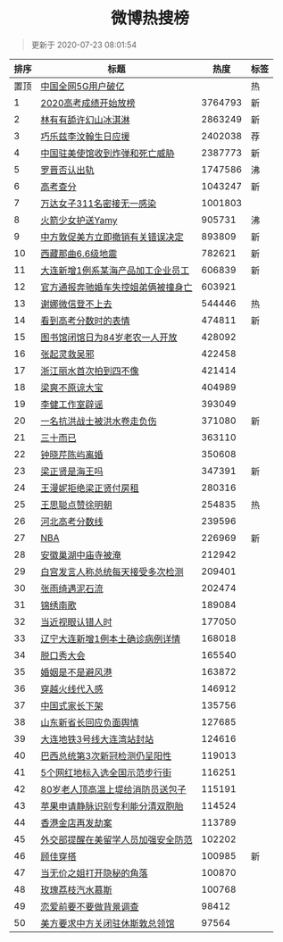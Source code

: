 <h1 align="center">微博热搜榜</h1>

> 更新于 2020-07-23 08:01:54

| 排序 | 标题                                                                                                                                                                                                                                        | 热度    | 标签 |
| ---- | ------------------------------------------------------------------------------------------------------------------------------------------------------------------------------------------------------------------------------------------- | ------- | ---- |
| 置顶 | [中国全网5G用户破亿](https://s.weibo.com/weibo?q=%23%E4%B8%AD%E5%9B%BD%E5%85%A8%E7%BD%915G%E7%94%A8%E6%88%B7%E7%A0%B4%E4%BA%BF%23&Refer=new_time)                                                                                           |         | 热   |
| 1    | [2020高考成绩开始放榜](https://s.weibo.com/weibo?q=%232020%E9%AB%98%E8%80%83%E6%88%90%E7%BB%A9%E5%BC%80%E5%A7%8B%E6%94%BE%E6%A6%9C%23&Refer=top)                                                                                            | 3764793 | 新   |
| 2    | [林有有舔许幻山冰淇淋](https://s.weibo.com/weibo?q=%23%E6%9E%97%E6%9C%89%E6%9C%89%E8%88%94%E8%AE%B8%E5%B9%BB%E5%B1%B1%E5%86%B0%E6%B7%87%E6%B7%8B%23&Refer=top)                                                                              | 2863249 | 新   |
| 3    | [巧乐兹李汶翰生日应援](https://s.weibo.comjavascript:void(0);)                                                                                                                                                                              | 2402038 | 荐   |
| 4    | [中国驻美使馆收到炸弹和死亡威胁](https://s.weibo.com/weibo?q=%E4%B8%AD%E5%9B%BD%E9%A9%BB%E7%BE%8E%E4%BD%BF%E9%A6%86%E6%94%B6%E5%88%B0%E7%82%B8%E5%BC%B9%E5%92%8C%E6%AD%BB%E4%BA%A1%E5%A8%81%E8%83%81&Refer=top)                             | 2387773 | 新   |
| 5    | [罗晋否认出轨](https://s.weibo.com/weibo?q=%23%E7%BD%97%E6%99%8B%E5%90%A6%E8%AE%A4%E5%87%BA%E8%BD%A8%23&Refer=top)                                                                                                                          | 1747586 | 沸   |
| 6    | [高考查分](https://s.weibo.com/weibo?q=%E9%AB%98%E8%80%83%E6%9F%A5%E5%88%86&Refer=top)                                                                                                                                                      | 1043247 | 新   |
| 7    | [万达女子311名密接无一感染](https://s.weibo.com/weibo?q=%23%E4%B8%87%E8%BE%BE%E5%A5%B3%E5%AD%90311%E5%90%8D%E5%AF%86%E6%8E%A5%E6%97%A0%E4%B8%80%E6%84%9F%E6%9F%93%23&Refer=top)                                                             | 1001803 |      |
| 8    | [火箭少女护送Yamy](https://s.weibo.com/weibo?q=%23%E7%81%AB%E7%AE%AD%E5%B0%91%E5%A5%B3%E6%8A%A4%E9%80%81Yamy%23&Refer=top)                                                                                                                  | 905731  | 沸   |
| 9    | [中方敦促美方立即撤销有关错误决定](https://s.weibo.com/weibo?q=%23%E4%B8%AD%E6%96%B9%E6%95%A6%E4%BF%83%E7%BE%8E%E6%96%B9%E7%AB%8B%E5%8D%B3%E6%92%A4%E9%94%80%E6%9C%89%E5%85%B3%E9%94%99%E8%AF%AF%E5%86%B3%E5%AE%9A%23&Refer=top)            | 893809  | 新   |
| 10   | [西藏那曲6.6级地震](https://s.weibo.com/weibo?q=%E8%A5%BF%E8%97%8F%E9%82%A3%E6%9B%B26.6%E7%BA%A7%E5%9C%B0%E9%9C%87&Refer=top)                                                                                                               | 782621  | 新   |
| 11   | [大连新增1例系某海产品加工企业员工](https://s.weibo.com/weibo?q=%E5%A4%A7%E8%BF%9E%E6%96%B0%E5%A2%9E1%E4%BE%8B%E7%B3%BB%E6%9F%90%E6%B5%B7%E4%BA%A7%E5%93%81%E5%8A%A0%E5%B7%A5%E4%BC%81%E4%B8%9A%E5%91%98%E5%B7%A5&Refer=top)                | 606839  | 新   |
| 12   | [官方通报奔驰婚车失控姐弟俩被撞身亡](https://s.weibo.com/weibo?q=%23%E5%AE%98%E6%96%B9%E9%80%9A%E6%8A%A5%E5%A5%94%E9%A9%B0%E5%A9%9A%E8%BD%A6%E5%A4%B1%E6%8E%A7%E5%A7%90%E5%BC%9F%E4%BF%A9%E8%A2%AB%E6%92%9E%E8%BA%AB%E4%BA%A1%23&Refer=top) | 603921  |      |
| 13   | [谢娜微信登不上去](https://s.weibo.com/weibo?q=%23%E8%B0%A2%E5%A8%9C%E5%BE%AE%E4%BF%A1%E7%99%BB%E4%B8%8D%E4%B8%8A%E5%8E%BB%23&Refer=top)                                                                                                    | 544446  | 热   |
| 14   | [看到高考分数时的表情](https://s.weibo.com/weibo?q=%23%E7%9C%8B%E5%88%B0%E9%AB%98%E8%80%83%E5%88%86%E6%95%B0%E6%97%B6%E7%9A%84%E8%A1%A8%E6%83%85%23&Refer=top)                                                                              | 474811  | 新   |
| 15   | [图书馆闭馆日为84岁老农一人开放](https://s.weibo.com/weibo?q=%23%E5%9B%BE%E4%B9%A6%E9%A6%86%E9%97%AD%E9%A6%86%E6%97%A5%E4%B8%BA84%E5%B2%81%E8%80%81%E5%86%9C%E4%B8%80%E4%BA%BA%E5%BC%80%E6%94%BE%23&Refer=top)                              | 428092  |      |
| 16   | [张起灵救吴邪](https://s.weibo.com/weibo?q=%23%E5%BC%A0%E8%B5%B7%E7%81%B5%E6%95%91%E5%90%B4%E9%82%AA%23&Refer=top)                                                                                                                          | 422458  |      |
| 17   | [浙江丽水首次拍到四不像](https://s.weibo.com/weibo?q=%23%E6%B5%99%E6%B1%9F%E4%B8%BD%E6%B0%B4%E9%A6%96%E6%AC%A1%E6%8B%8D%E5%88%B0%E5%9B%9B%E4%B8%8D%E5%83%8F%23&Refer=top)                                                                   | 421414  |      |
| 18   | [梁爽不原谅大宝](https://s.weibo.com/weibo?q=%23%E6%A2%81%E7%88%BD%E4%B8%8D%E5%8E%9F%E8%B0%85%E5%A4%A7%E5%AE%9D%23&Refer=top)                                                                                                               | 404989  |      |
| 19   | [李健工作室辟谣](https://s.weibo.com/weibo?q=%23%E6%9D%8E%E5%81%A5%E5%B7%A5%E4%BD%9C%E5%AE%A4%E8%BE%9F%E8%B0%A3%23&Refer=top)                                                                                                               | 393049  |      |
| 20   | [一名抗洪战士被洪水卷走负伤](https://s.weibo.com/weibo?q=%23%E4%B8%80%E5%90%8D%E6%8A%97%E6%B4%AA%E6%88%98%E5%A3%AB%E8%A2%AB%E6%B4%AA%E6%B0%B4%E5%8D%B7%E8%B5%B0%E8%B4%9F%E4%BC%A4%23&Refer=top)                                             | 371080  | 新   |
| 21   | [三十而已](https://s.weibo.com/weibo?q=%E4%B8%89%E5%8D%81%E8%80%8C%E5%B7%B2&Refer=top)                                                                                                                                                      | 363110  |      |
| 22   | [钟晓芹陈屿离婚](https://s.weibo.com/weibo?q=%23%E9%92%9F%E6%99%93%E8%8A%B9%E9%99%88%E5%B1%BF%E7%A6%BB%E5%A9%9A%23&Refer=top)                                                                                                               | 350608  |      |
| 23   | [梁正贤是海王吗](https://s.weibo.com/weibo?q=%E6%A2%81%E6%AD%A3%E8%B4%A4%E6%98%AF%E6%B5%B7%E7%8E%8B%E5%90%97&Refer=top)                                                                                                                     | 347391  | 新   |
| 24   | [王漫妮拒绝梁正贤付房租](https://s.weibo.com/weibo?q=%23%E7%8E%8B%E6%BC%AB%E5%A6%AE%E6%8B%92%E7%BB%9D%E6%A2%81%E6%AD%A3%E8%B4%A4%E4%BB%98%E6%88%BF%E7%A7%9F%23&Refer=top)                                                                   | 280316  |      |
| 25   | [王思聪点赞徐明朝](https://s.weibo.com/weibo?q=%23%E7%8E%8B%E6%80%9D%E8%81%AA%E7%82%B9%E8%B5%9E%E5%BE%90%E6%98%8E%E6%9C%9D%23&Refer=top)                                                                                                    | 254835  | 热   |
| 26   | [河北高考分数线](https://s.weibo.com/weibo?q=%23%E6%B2%B3%E5%8C%97%E9%AB%98%E8%80%83%E5%88%86%E6%95%B0%E7%BA%BF%23&Refer=top)                                                                                                               | 239596  |      |
| 27   | [NBA](https://s.weibo.com/weibo?q=NBA&Refer=top)                                                                                                                                                                                            | 226969  | 新   |
| 28   | [安徽巢湖中庙寺被淹](https://s.weibo.com/weibo?q=%23%E5%AE%89%E5%BE%BD%E5%B7%A2%E6%B9%96%E4%B8%AD%E5%BA%99%E5%AF%BA%E8%A2%AB%E6%B7%B9%23&Refer=top)                                                                                         | 212942  |      |
| 29   | [白宫发言人称总统每天接受多次检测](https://s.weibo.com/weibo?q=%E7%99%BD%E5%AE%AB%E5%8F%91%E8%A8%80%E4%BA%BA%E7%A7%B0%E6%80%BB%E7%BB%9F%E6%AF%8F%E5%A4%A9%E6%8E%A5%E5%8F%97%E5%A4%9A%E6%AC%A1%E6%A3%80%E6%B5%8B&Refer=top)                  | 209401  |      |
| 30   | [张雨绮遇泥石流](https://s.weibo.com/weibo?q=%23%E5%BC%A0%E9%9B%A8%E7%BB%AE%E9%81%87%E6%B3%A5%E7%9F%B3%E6%B5%81%23&Refer=top)                                                                                                               | 202474  |      |
| 31   | [锦绣南歌](https://s.weibo.com/weibo?q=%E9%94%A6%E7%BB%A3%E5%8D%97%E6%AD%8C&Refer=top)                                                                                                                                                      | 189084  |      |
| 32   | [当近视眼认错人时](https://s.weibo.com/weibo?q=%23%E5%BD%93%E8%BF%91%E8%A7%86%E7%9C%BC%E8%AE%A4%E9%94%99%E4%BA%BA%E6%97%B6%23&Refer=top)                                                                                                    | 177050  |      |
| 33   | [辽宁大连新增1例本土确诊病例详情](https://s.weibo.com/weibo?q=%23%E8%BE%BD%E5%AE%81%E5%A4%A7%E8%BF%9E%E6%96%B0%E5%A2%9E1%E4%BE%8B%E6%9C%AC%E5%9C%9F%E7%A1%AE%E8%AF%8A%E7%97%85%E4%BE%8B%E8%AF%A6%E6%83%85%23&Refer=top)                     | 168018  |      |
| 34   | [脱口秀大会](https://s.weibo.com/weibo?q=%E8%84%B1%E5%8F%A3%E7%A7%80%E5%A4%A7%E4%BC%9A&Refer=top)                                                                                                                                           | 165540  |      |
| 35   | [婚姻是不是避风港](https://s.weibo.com/weibo?q=%23%E5%A9%9A%E5%A7%BB%E6%98%AF%E4%B8%8D%E6%98%AF%E9%81%BF%E9%A3%8E%E6%B8%AF%23&Refer=top)                                                                                                    | 163872  |      |
| 36   | [穿越火线代入感](https://s.weibo.com/weibo?q=%23%E7%A9%BF%E8%B6%8A%E7%81%AB%E7%BA%BF%E4%BB%A3%E5%85%A5%E6%84%9F%23&Refer=top)                                                                                                               | 146912  |      |
| 37   | [中国式家长下架](https://s.weibo.com/weibo?q=%23%E4%B8%AD%E5%9B%BD%E5%BC%8F%E5%AE%B6%E9%95%BF%E4%B8%8B%E6%9E%B6%23&Refer=top)                                                                                                               | 135756  |      |
| 38   | [山东新省长回应负面舆情](https://s.weibo.com/weibo?q=%23%E5%B1%B1%E4%B8%9C%E6%96%B0%E7%9C%81%E9%95%BF%E5%9B%9E%E5%BA%94%E8%B4%9F%E9%9D%A2%E8%88%86%E6%83%85%23&Refer=top)                                                                   | 127685  |      |
| 39   | [大连地铁3号线大连湾站封站](https://s.weibo.com/weibo?q=%E5%A4%A7%E8%BF%9E%E5%9C%B0%E9%93%813%E5%8F%B7%E7%BA%BF%E5%A4%A7%E8%BF%9E%E6%B9%BE%E7%AB%99%E5%B0%81%E7%AB%99&Refer=top)                                                            | 124616  |      |
| 40   | [巴西总统第3次新冠检测仍呈阳性](https://s.weibo.com/weibo?q=%23%E5%B7%B4%E8%A5%BF%E6%80%BB%E7%BB%9F%E7%AC%AC3%E6%AC%A1%E6%96%B0%E5%86%A0%E6%A3%80%E6%B5%8B%E4%BB%8D%E5%91%88%E9%98%B3%E6%80%A7%23&Refer=top)                                | 119013  |      |
| 41   | [5个网红地标入选全国示范步行街](https://s.weibo.com/weibo?q=%235%E4%B8%AA%E7%BD%91%E7%BA%A2%E5%9C%B0%E6%A0%87%E5%85%A5%E9%80%89%E5%85%A8%E5%9B%BD%E7%A4%BA%E8%8C%83%E6%AD%A5%E8%A1%8C%E8%A1%97%23&Refer=top)                                | 116251  |      |
| 42   | [80岁老人顶高温上堤给消防员送包子](https://s.weibo.com/weibo?q=80%E5%B2%81%E8%80%81%E4%BA%BA%E9%A1%B6%E9%AB%98%E6%B8%A9%E4%B8%8A%E5%A0%A4%E7%BB%99%E6%B6%88%E9%98%B2%E5%91%98%E9%80%81%E5%8C%85%E5%AD%90&Refer=top)                         | 115191  |      |
| 43   | [苹果申请静脉识别专利能分清双胞胎](https://s.weibo.com/weibo?q=%E8%8B%B9%E6%9E%9C%E7%94%B3%E8%AF%B7%E9%9D%99%E8%84%89%E8%AF%86%E5%88%AB%E4%B8%93%E5%88%A9%E8%83%BD%E5%88%86%E6%B8%85%E5%8F%8C%E8%83%9E%E8%83%8E&Refer=top)                  | 114524  |      |
| 44   | [香港金店再发劫案](https://s.weibo.com/weibo?q=%E9%A6%99%E6%B8%AF%E9%87%91%E5%BA%97%E5%86%8D%E5%8F%91%E5%8A%AB%E6%A1%88&Refer=top)                                                                                                          | 113789  |      |
| 45   | [外交部提醒在美留学人员加强安全防范](https://s.weibo.com/weibo?q=%23%E5%A4%96%E4%BA%A4%E9%83%A8%E6%8F%90%E9%86%92%E5%9C%A8%E7%BE%8E%E7%95%99%E5%AD%A6%E4%BA%BA%E5%91%98%E5%8A%A0%E5%BC%BA%E5%AE%89%E5%85%A8%E9%98%B2%E8%8C%83%23&Refer=top) | 102202  |      |
| 46   | [顾佳穿搭](https://s.weibo.com/weibo?q=%E9%A1%BE%E4%BD%B3%E7%A9%BF%E6%90%AD&Refer=top)                                                                                                                                                      | 100985  | 新   |
| 47   | [当无价之姐打开隐秘的角落](https://s.weibo.com/weibo?q=%E5%BD%93%E6%97%A0%E4%BB%B7%E4%B9%8B%E5%A7%90%E6%89%93%E5%BC%80%E9%9A%90%E7%A7%98%E7%9A%84%E8%A7%92%E8%90%BD&Refer=top)                                                              | 100870  |      |
| 48   | [玫瑰荔枝汽水慕斯](https://s.weibo.com/weibo?q=%23%E7%8E%AB%E7%91%B0%E8%8D%94%E6%9E%9D%E6%B1%BD%E6%B0%B4%E6%85%95%E6%96%AF%23&Refer=top)                                                                                                    | 100768  |      |
| 49   | [恋爱前要不要做背景调查](https://s.weibo.com/weibo?q=%23%E6%81%8B%E7%88%B1%E5%89%8D%E8%A6%81%E4%B8%8D%E8%A6%81%E5%81%9A%E8%83%8C%E6%99%AF%E8%B0%83%E6%9F%A5%23&Refer=top)                                                                   | 98412   |      |
| 50   | [美方要求中方关闭驻休斯敦总领馆](https://s.weibo.com/weibo?q=%23%E7%BE%8E%E6%96%B9%E8%A6%81%E6%B1%82%E4%B8%AD%E6%96%B9%E5%85%B3%E9%97%AD%E9%A9%BB%E4%BC%91%E6%96%AF%E6%95%A6%E6%80%BB%E9%A2%86%E9%A6%86%23&Refer=top)                       | 97564   |      |